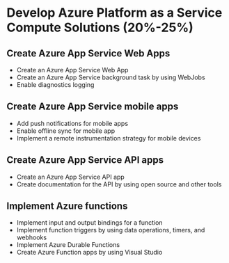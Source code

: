 # Develop Azure Platform as a Service Compute Solutions (20%-25%)

## Create Azure App Service Web Apps
- Create an Azure App Service Web App
- Create an Azure App Service background task by using WebJobs
- Enable diagnostics logging

## Create Azure App Service mobile apps
- Add push notifications for mobile apps
- Enable offline sync for mobile app
- Implement a remote instrumentation strategy for mobile devices

## Create Azure App Service API apps
- Create an Azure App Service API app
- Create documentation for the API by using open source and other tools

## Implement Azure functions
- Implement input and output bindings for a function
- Implement function triggers by using data operations, timers, and webhooks
- Implement Azure Durable Functions
- Create Azure Function apps by using Visual Studio